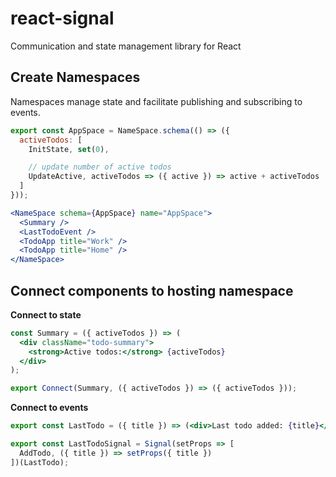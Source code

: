 # react-signal
Communication and state management library for React

## Create Namespaces
Namespaces manage state and facilitate publishing and subscribing to events.

```javascript
export const AppSpace = NameSpace.schema(() => ({
  activeTodos: [
    InitState, set(0),

    // update number of active todos
    UpdateActive, activeTodos => ({ active }) => active + activeTodos
  ]
}));
```

```jsx
<NameSpace schema={AppSpace} name="AppSpace">
  <Summary />
  <LastTodoEvent />
  <TodoApp title="Work" />
  <TodoApp title="Home" />
</NameSpace>
```

## Connect components to hosting namespace
**Connect to state**
```jsx
const Summary = ({ activeTodos }) => (
  <div className="todo-summary">
    <strong>Active todos:</strong> {activeTodos}
  </div>
);

export Connect(Summary, ({ activeTodos }) => ({ activeTodos }));
```

**Connect to events**
```jsx
export const LastTodo = ({ title }) => (<div>Last todo added: {title}</div>);

export const LastTodoSignal = Signal(setProps => [
  AddTodo, ({ title }) => setProps({ title })
])(LastTodo);
```
